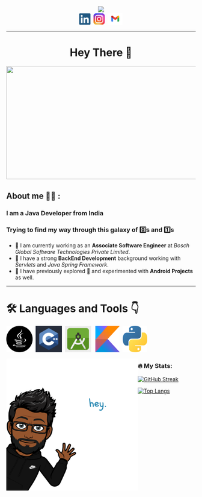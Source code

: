<div id="header", align="center">
        <img src="https://media.giphy.com/media/RN8FdaB6T1bkkI5n4I/giphy.gif" width="200">
</div>
<div id="badges", align="center">
        <a href="https://www.linkedin.com/in/shashankmaurya01/"><img height="30", src="icons\linkedIn.png"></a>&nbsp;
        <a href="https://www.instagram.com/shashankmaurya01/"><img height="30", src="icons\insta.png"></a>&nbsp;
        <a href="mailto:shashankmaurya260101@gmail.com"><img height="30", src="icons\Gmail_logo.png"></a>
</div>

---

<h1 align="center">Hey There 👋</h1>

<div id="image" , align="center">
        <img src="https://media.giphy.com/media/v1.Y2lkPTc5MGI3NjExOGRiYzgyMjJiNTAyNGViNTFkMmJkOGZjMWFjNzgyMmZhMzhiN2Q1NyZlcD12MV9pbnRlcm5hbF9naWZzX2dpZklkJmN0PWc/dWesBcTLavkZuG35MI/giphy.gif", width="600", height="300">
</div>

<div id="about_me" align='left'>

## About me :man_student: :
### I am a Java Developer from India<br>
### Trying to find my way through this galaxy of :zero:s and :one:s

 - :muscle: I am currently working as an <strong>Associate Software Engineer</strong> at <em>Bosch Global Software Technologies
Private Limited</em>.
 - :muscle: I have a strong <strong>BackEnd Development</strong> background working with <em>Servlets</em> and <em>Java Spring Framework</em>.
 - :muscle: I have previously explored :seedling: and experimented with <strong>Android Projects</strong> as well.

</div>

---
# :hammer_and_wrench: Languages and Tools :point_down:
<a href="https://docs.oracle.com/en/java/"><img height="70" src="icons\java.png"></a>&nbsp;
<a href="https://docs.microsoft.com/en-us/cpp/cpp/?view=msvc-160"><img height="70" src="icons\c++.png"></a>&nbsp;
<a href="https://developer.android.com/docs"><img height="70" src="icons\android.png"></a>&ensp;
<a href="https://kotlinlang.org/docs/home.html"><img height="70" width="65" src="icons\kotlin.png"></a>&nbsp;
<a href="https://docs.python.org/3/"><img height="70" width="65" src="icons\python.png"></a>&nbsp;

<img align='left' src="icons\Bitmoji_hey.png" height="350">

### :fire: My Stats:
[![GitHub Streak](http://github-readme-streak-stats.herokuapp.com?user=ShashankMaurya&theme=dark&border_radius=5)](https://github.com/ShashankMaurya?tab=repositories)

[![Top Langs](https://github-readme-stats.vercel.app/api/top-langs/?username=ShashankMaurya&layout=compact&theme=vision-friendly-dark)](https://github.com/ShashankMaurya?tab=repositories)

